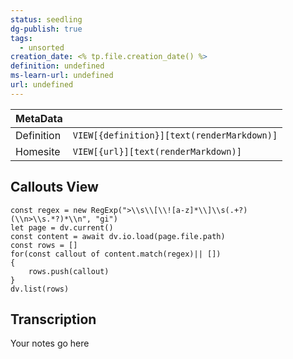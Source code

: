 ```yaml
---
status: seedling
dg-publish: true
tags:
  - unsorted
creation_date: <% tp.file.creation_date() %>
definition: undefined
ms-learn-url: undefined
url: undefined
---
```


| MetaData   |                                            |
| ---------- | ------------------------------------------ |
| Definition | `VIEW[{definition}][text(renderMarkdown)]` |
| Homesite   | `VIEW[{url}][text(renderMarkdown)]`        |

## Callouts View
```dataviewjs
const regex = new RegExp(">\\s\\[\\![a-z]*\\]\\s(.+?)(\\n>\\s.*?)*\\n", "gi")
let page = dv.current()
const content = await dv.io.load(page.file.path)
const rows = []
for(const callout of content.match(regex)|| [])
{
	rows.push(callout)
}
dv.list(rows)
```

## Transcription

Your notes go here